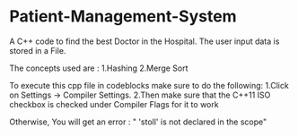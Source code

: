 # Patient-Management-System
A C++ code to find the best Doctor  in the Hospital.
The user input data is stored in a File.

The concepts used are :
      1.Hashing
      2.Merge Sort
      
To execute this cpp file in codeblocks make sure to do the following:
  1.Click on Settings -> Compiler Settings.
  2.Then make sure that the C++11 ISO checkbox is checked under Compiler Flags for it to work
  
Otherwise, You will get an error :  " 'stoll' is not declared in the scope"
